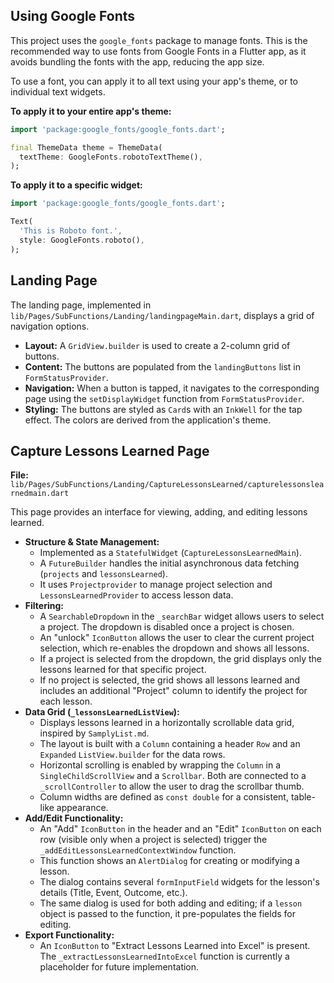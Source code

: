 ## Using Google Fonts

This project uses the `google_fonts` package to manage fonts. This is the recommended way to use fonts from Google Fonts in a Flutter app, as it avoids bundling the fonts with the app, reducing the app size.

To use a font, you can apply it to all text using your app's theme, or to individual text widgets.

**To apply it to your entire app's theme:**

```dart
import 'package:google_fonts/google_fonts.dart';

final ThemeData theme = ThemeData(
  textTheme: GoogleFonts.robotoTextTheme(),
);
```

**To apply it to a specific widget:**

```dart
import 'package:google_fonts/google_fonts.dart';

Text(
  'This is Roboto font.',
  style: GoogleFonts.roboto(),
);
```

## Landing Page

The landing page, implemented in `lib/Pages/SubFunctions/Landing/landingpageMain.dart`, displays a grid of navigation options.

-   **Layout:** A `GridView.builder` is used to create a 2-column grid of buttons.
-   **Content:** The buttons are populated from the `landingButtons` list in `FormStatusProvider`.
-   **Navigation:** When a button is tapped, it navigates to the corresponding page using the `setDisplayWidget` function from `FormStatusProvider`.
-   **Styling:** The buttons are styled as `Card`s with an `InkWell` for the tap effect. The colors are derived from the application's theme.

## Capture Lessons Learned Page

**File:** `lib/Pages/SubFunctions/Landing/CaptureLessonsLearned/capturelessonslearnedmain.dart`

This page provides an interface for viewing, adding, and editing lessons learned.

-   **Structure & State Management:**
    -   Implemented as a `StatefulWidget` (`CaptureLessonsLearnedMain`).
    -   A `FutureBuilder` handles the initial asynchronous data fetching (`projects` and `lessonsLearned`).
    -   It uses `Projectprovider` to manage project selection and `LessonsLearnedProvider` to access lesson data.
-   **Filtering:**
    -   A `SearchableDropdown` in the `_searchBar` widget allows users to select a project. The dropdown is disabled once a project is chosen.
    -   An "unlock" `IconButton` allows the user to clear the current project selection, which re-enables the dropdown and shows all lessons.
    -   If a project is selected from the dropdown, the grid displays only the lessons learned for that specific project.
    -   If no project is selected, the grid shows all lessons learned and includes an additional "Project" column to identify the project for each lesson.
-   **Data Grid (`_lessonsLearnedListView`):**
    -   Displays lessons learned in a horizontally scrollable data grid, inspired by `SamplyList.md`.
    -   The layout is built with a `Column` containing a header `Row` and an `Expanded` `ListView.builder` for the data rows.
    -   Horizontal scrolling is enabled by wrapping the `Column` in a `SingleChildScrollView` and a `Scrollbar`. Both are connected to a `_scrollController` to allow the user to drag the scrollbar thumb.
    -   Column widths are defined as `const double` for a consistent, table-like appearance.
-   **Add/Edit Functionality:**
    -   An "Add" `IconButton` in the header and an "Edit" `IconButton` on each row (visible only when a project is selected) trigger the `_addEditLessonsLearnedContextWindow` function.
    -   This function shows an `AlertDialog` for creating or modifying a lesson.
    -   The dialog contains several `formInputField` widgets for the lesson's details (Title, Event, Outcome, etc.).
    -   The same dialog is used for both adding and editing; if a `lesson` object is passed to the function, it pre-populates the fields for editing.
-   **Export Functionality:**
    -   An `IconButton` to "Extract Lessons Learned into Excel" is present. The `_extractLessonsLearnedIntoExcel` function is currently a placeholder for future implementation.